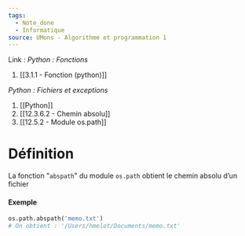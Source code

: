 ```yaml
---
tags:
  - Note_done
  - Informatique
source: UMons - Algorithme et programmation 1
---
```


Link :
_Python : Fonctions_
1. [[3.1.1 - Fonction (python)]]

_Python : Fichiers et exceptions_
1. [[Python]]
2. [[12.3.6.2 - Chemin absolu]]
3. [[12.5.2 - Module os.path]]

# Définition
La fonction "`abspath`" du module `os.path` obtient le chemin absolu d’un fichier

#### Exemple
```python
os.path.abspath('memo.txt') 
# On obtient : '/Users/hmelot/Documents/memo.txt'
```